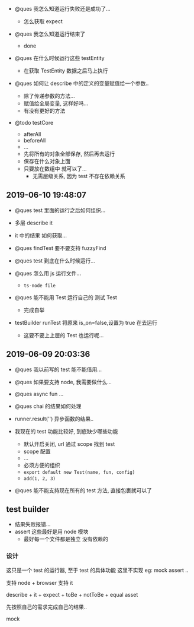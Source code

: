 - @ques 我怎么知道运行失败还是成功了...

  - 怎么获取 expect

- @ques 我怎么知道运行结束了

  - done

- @ques 在什么时候运行这些 testEntity

  - 在获取 TestEntity 数据之后马上执行

- @ques 如何让 describe 中的定义的变量赋值给一个参数..

  - 除了传递参数的方法...
  - 赋值给全局变量, 这样好吗...
  - 有没有更好的方法

- @todo testCore

  - afterAll
  - beforeAll
  - ...
  - 先将所有的对象全部保存, 然后再去运行
  - 保存在什么对象上面
  - 只要放在数组中 就可以了...
    - 无需层级关系, 因为 test 不存在依赖关系

## 2019-06-10 19:48:07

- @ques test 里面的运行之后如何组织...
- 多层 describe it
- it 中的结果 如何获取...

- @ques findTest 要不要支持 fuzzyFind

- @ques test 到底在什么时候运行...

- @ques 怎么用 js 运行文件...

  - `ts-node file`

- @ques 能不能用 Test 运行自己的 测试 Test

  - 完成自举

- testBuilder runTest 将原来 is_on=false,设置为 true 在去运行

  - 这要不要上上层的 Test 也运行呢...

## 2019-06-09 20:03:36

- @ques 我以前写的 test 能不能借用...

- @ques 如果要支持 node, 我需要做什么...

- @ques async fun ...

- @ques chai 的结果如何处理

- runner.result('') 异步函数的结果..

- 我现在的 test 功能比较好, 到底缺少哪些功能

  - 默认开启关闭, url 通过 scope 找到 test
  - scope 配置
  - ...
  - 必须方便的组织
  - `export default new Test(name, fun, config)`
  - `add(1, 2, 3)`

- @ques 能不能支持现在所有的 test 方法, 直接包裹就可以了

## test builder

- 结果失败报错...
- assert 这些最好是用 node 模块
  - 最好每一个文件都是独立 没有依赖的

### 设计

这只是一个 test 的运行器, 至于 test 的具体功能 这里不实现 eg: mock assert ..

支持 node + browser
支持 it

describe + it + expect + toBe + notToBe + equal asset

先按照自己的需求完成自己的结果..

mock
